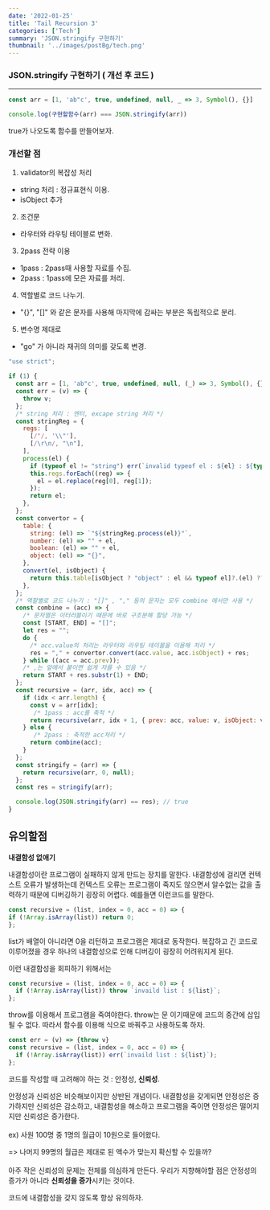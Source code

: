 ```yaml
---
date: '2022-01-25'
title: 'Tail Recursion 3'
categories: ['Tech']
summary: 'JSON.stringify 구현하기'
thumbnail: '../images/postBg/tech.png'
---
```


### JSON.stringify 구현하기 ( 개선 후 코드 )

---

```jsx
const arr = [1, 'ab"c', true, undefined, null, _ => 3, Symbol(), {}]

console.log(구현할함수(arr) === JSON.stringify(arr))
```

true가 나오도록 함수를 만들어보자.

### 개선할 점

1. validator의 복잡성 처리
  - string 처리 : 정규표현식 이용.
  - isObject 추가
2. 조건문 
  - 라우터와 라우팅 테이블로 변화.
3. 2pass 전략 이용
  - 1pass : 2pass때 사용할 자료를 수집.
  - 2pass : 1pass에 모은 자료를 처리. 
4. 역할별로 코드 나누기.
  - "{}", "[]" 와 같은 문자를 사용해 마지막에 감싸는 부분은 독립적으로 분리.
5. 변수명 제대로 
  - "go" 가 아니라 재귀의 의미를 갖도록 변경.

```jsx
"use strict";

if (1) {
  const arr = [1, 'ab"c', true, undefined, null, (_) => 3, Symbol(), {}];
  const err = (v) => {
    throw v;
  };
  /* string 처리 : 엔터, excape string 처리 */ 
  const stringReg = {
    regs: [
      [/"/, '\\"'],
      [/\r\n/, "\n"],
    ],
    process(el) {
      if (typeof el != "string") err(`invalid typeof el : ${el} : ${typeof el} `);
      this.regs.forEach((reg) => {
        el = el.replace(reg[0], reg[1]);
      });
      return el;
    },
  };
  const convertor = {
    table: {
      string: (el) => `"${stringReg.process(el)}"`,
      number: (el) => "" + el,
      boolean: (el) => "" + el,
      object: (el) => "{}",
    },
    convert(el, isObject) {
      return this.table[isObject ? "object" : el && typeof el]?.(el) ?? "null";
    },
  };
  /* 역할별로 코드 나누기 : "[]" , "," 등의 문자는 모두 combine 에서만 사용 */
  const combine = (acc) => {
    /* 문자열은 이터러블이기 때문에 바로 구조분해 할당 가능 */
    const [START, END] = "[]";
    let res = "";
    do {
      /* acc.value의 처리는 라우터와 라우팅 테이블을 이용해 처리 */
      res = "," + convertor.convert(acc.value, acc.isObject) + res;
    } while ((acc = acc.prev));
    /* ,는 앞에서 붙이면 쉽게 자를 수 있음 */
    return START + res.substr(1) + END;
  };
  const recursive = (arr, idx, acc) => {
    if (idx < arr.length) {
      const v = arr[idx];
       /* 1pass : acc를 축적 */
      return recursive(arr, idx + 1, { prev: acc, value: v, isObject: v && typeof v == "object" ? true : false });
    } else {
       /* 2pass : 축적한 acc처리 */
      return combine(acc);
    }
  };
  const stringify = (arr) => {
    return recursive(arr, 0, null);
  };
  const res = stringify(arr);

  console.log(JSON.stringify(arr) == res); // true
}
```

## 유의할점 

  **내결함성 없애기**

  내결함성이란 프로그램이 실패하지 않게 만드는 장치를 말한다. 
  내결함성에 걸리면 컨텍스트 오류가 발생하는데 컨텍스트 오류는 프로그램이 죽지도 않으면서 알수없는 값을 출력하기 때문에 디버깅하기 굉장히 어렵다.
  예를들면 이런코드를 말한다.
  ```jsx
  const recursive = (list, index = 0, acc = 0) => {
  if (!Array.isArray(list)) return 0;
  };
  ```
  list가 배열이 아니라면 0을 리턴하고 프로그램은 제대로 동작한다. 복잡하고 긴 코드로 이루어졌을 경우 하나의 내결함성으로 인해 디버깅이 굉장히 어려워지게 된다. 

  이런 내결함성을 회피하기 위해서는
  ```jsx
  const recursive = (list, index = 0, acc = 0) => {
    if (!Array.isArray(list)) throw `invaild list : ${list}`;
  };
  ```
  throw를 이용해서 프로그램을 죽여야한다. 
  throw는 문 이기때문에 코드의 중간에 삽입될 수 없다. 따라서 함수를 이용해 식으로 바꿔주고 사용하도록 하자. 
  ```jsx
  const err = (v) => {throw v}
  const recursive = (list, index = 0, acc = 0) => {
    if (!Array.isArray(list)) err(`invaild list : ${list}`);
  };
  ```

  코드를 작성할 때 고려해야 하는 것 : 안정성, **신뢰성**.

  안정성과 신뢰성은 비슷해보이지만 상반된 개념이다. 
  내결함성을 갖게되면 안정성은 증가하지만 신뢰성은 감소하고, 내결함성을 해소하고 프로그램을 죽이면 안정성은 떨어지지만 신뢰성은 증가한다. 
  <br/>
  <br/>
  ex) 
  사원 100명 중 1명의 월급이 10원으로 들어왔다.

  => 나머지 99명의 월급은 제대로 된 액수가 맞는지 확신할 수 있을까?
  <br/>
  <br/>
  아주 작은 신뢰성의 문제는 전체를 의심하게 만든다. 우리가 지향해야할 점은 안정성의 증가가 아니라 **신뢰성을 증가**시키는 것이다. 

  코드에 내결함성을 갖지 않도록 항상 유의하자. 

